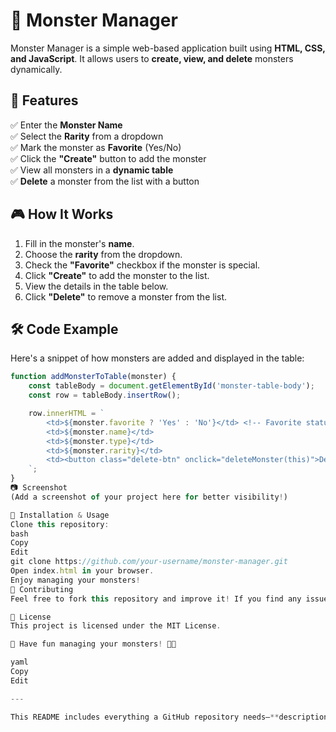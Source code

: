 # 🐲 Monster Manager  

Monster Manager is a simple web-based application built using **HTML, CSS, and JavaScript**. It allows users to **create, view, and delete** monsters dynamically.  

## 🚀 Features  
✅ Enter the **Monster Name**  
✅ Select the **Rarity** from a dropdown  
✅ Mark the monster as **Favorite** (Yes/No)  
✅ Click the **"Create"** button to add the monster  
✅ View all monsters in a **dynamic table**  
✅ **Delete** a monster from the list with a button  

## 🎮 How It Works  
1. Fill in the monster's **name**.  
2. Choose the **rarity** from the dropdown.  
3. Check the **"Favorite"** checkbox if the monster is special.  
4. Click **"Create"** to add the monster to the list.  
5. View the details in the table below.  
6. Click **"Delete"** to remove a monster from the list.  

## 🛠️ Code Example  
Here's a snippet of how monsters are added and displayed in the table:  

```javascript
function addMonsterToTable(monster) {
    const tableBody = document.getElementById('monster-table-body');
    const row = tableBody.insertRow();

    row.innerHTML = `
        <td>${monster.favorite ? 'Yes' : 'No'}</td> <!-- Favorite status -->
        <td>${monster.name}</td>
        <td>${monster.type}</td>
        <td>${monster.rarity}</td>
        <td><button class="delete-btn" onclick="deleteMonster(this)">Delete</button></td>
    `;
}
📷 Screenshot
(Add a screenshot of your project here for better visibility!)

📂 Installation & Usage
Clone this repository:
bash
Copy
Edit
git clone https://github.com/your-username/monster-manager.git
Open index.html in your browser.
Enjoy managing your monsters!
🤝 Contributing
Feel free to fork this repository and improve it! If you find any issues, open a pull request or report a bug.

📝 License
This project is licensed under the MIT License.

🚀 Have fun managing your monsters! 🐉🔥

yaml
Copy
Edit

---

This README includes everything a GitHub repository needs—**description, features, usage, insta
